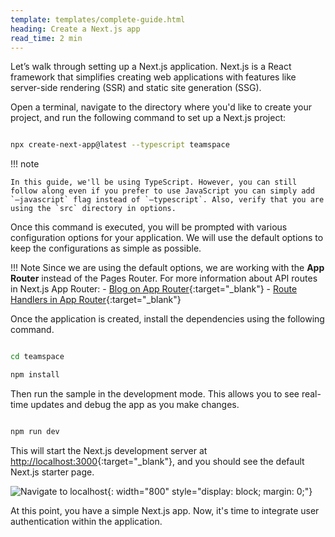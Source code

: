 ```yaml
---
template: templates/complete-guide.html
heading: Create a Next.js app
read_time: 2 min
---
```


Let’s walk through setting up a Next.js application. Next.js is a React framework that simplifies creating web applications with features like server-side rendering (SSR) and static site generation (SSG). 

Open a terminal, navigate to the directory where you'd like to create your project, and run the following command to set up a Next.js project:

```bash

npx create-next-app@latest --typescript teamspace

```

!!! note

    In this guide, we'll be using TypeScript. However, you can still follow along even if you prefer to use JavaScript you can simply add `–javascript` flag instead of `–typescript`. Also, verify that you are using the `src` directory in options.

Once this command is executed, you will be prompted with various configuration options for your application. We will use the default options to keep the configurations as simple as possible.

!!! Note
    Since we are using the default options, we are working with the **App Router** instead of the Pages Router.
    For more information about API routes in Next.js App Router:
    - [Blog on App Router](https://nextjs.org/blog/next-13-4#nextjs-app-router){:target="_blank"}
    - [Route Handlers in App Router](https://nextjs.org/docs/app/building-your-application/routing/route-handlers){:target="_blank"}

Once the application is created, install the dependencies using the following command.

```bash

cd teamspace

npm install
```

Then run the sample in the development mode. This allows you to see real-time updates and debug the app as you make changes.

```bash

npm run dev

```

This will start the Next.js development server at [http://localhost:3000](http://localhost:3000){:target="_blank"}, and you should see the default Next.js starter page.

![Navigate to localhost]({{base_path}}/complete-guides/nextjs-b2b/assets/img/image10.png){: width="800" style="display: block; margin: 0;"}

At this point, you have a simple Next.js app. Now, it's time to integrate user authentication within the application.
